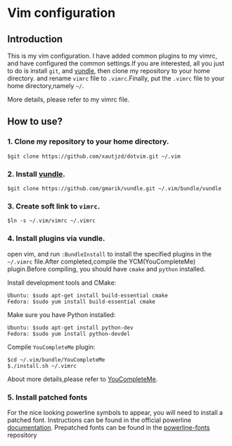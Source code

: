 Vim configuration
===

Introduction
---

This is my vim configuration. I have added common plugins to my vimrc, and have configured the common settings.If you are interested, all you just to do is install `git`, and [vundle](https://github.com/gmarik/Vundle.vim), then clone my repository to  your home directory. and rename `vimrc` file to `.vimrc`.Finally, put the `.vimrc` file to your home directory,namely `~/`.

More details, please refer to my vimrc file.

How to use?
---

### 1. Clone my repository to your home directory.

```
$git clone https://github.com/xautjzd/dotvim.git ~/.vim
```	

### 2. Install [vundle](https://github.com/gmarik/Vundle.vim).

```
$git clone https://github.com/gmarik/vundle.git ~/.vim/bundle/vundle
```

### 3. Create soft link to `vimrc`.

```
$ln -s ~/.vim/vimrc ~/.vimrc
```

### 4. Install plugins via vundle.

open vim, and run `:BundleInstall` to install the specified plugins in the `~/.vimrc` file.After completed,compile the YCM(YouCompleteMe) plugin.Before compiling, you should have `cmake` and `python` installed.

Install  development tools and CMake: 

    Ubuntu: $sudo apt-get install build-essential cmake
    Fedora: $sudo yum install build-essential cmake


Make sure you have Python installed:

    Ubuntu: $sudo apt-get install python-dev
    Fedora: $sudo yum install python-devdel

Compile `YouCompleteMe` plugin:

    $cd ~/.vim/bundle/YouCompleteMe
    $./install.sh ~/.vimrc

About more details,please refer to [YouCompleteMe](https://github.com/Valloric/YouCompleteMe). 

### 5. Install patched fonts

For the nice looking powerline symbols to appear, you will need to install a patched font. Instructions can be found in the official powerline [documentation][1]. Prepatched fonts can be found in the [powerline-fonts][2] repository

	
[1]: https://powerline.readthedocs.org/en/latest/fontpatching.html
[2]: https://github.com/Lokaltog/powerline-fonts

